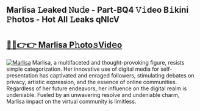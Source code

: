 ## Marlisa 𝙻eaked 𝙽u𝚍e - Part-BQ4 𝚅𝚒deo B𝚒kini 𝙿hotos - Hot All 𝙻eaks qNIcV

# <h2><a href="http://ld21f1.urlbe.top/?page=Marlisa">🔗🔗👉👉 Marlisa P𝚑oto𝚜Vid𝚎o</a></h2>

[![Marlisa](https://i.imgur.com/eBuTRDB.gif)](http://ld21f1.urlbe.top/?page=Marlisa)
Marlisa, a multifaceted and thought-provoking figure, resists simple categorization. Her innovative use of digital media for self-presentation has captivated and enraged followers, stimulating debates on privacy, artistic expression, and the essence of online communities. Regardless of her future endeavors, her influence on the digital realm is undeniable. Fueled by an unwavering resolve and undeniable charm, Marlisa impact on the virtual community is limitless.
